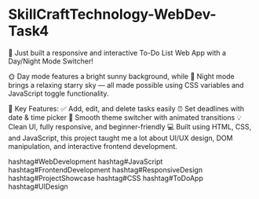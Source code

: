 # SkillCraftTechnology-WebDev-Task4
🚀 Just built a responsive and interactive To-Do List Web App with a Day/Night Mode Switcher!

🌞 Day mode features a bright sunny background, while 🌌 Night mode brings a relaxing starry sky
 — all made possible using CSS variables and JavaScript toggle functionality.

📝 Key Features:
 ✅ Add, edit, and delete tasks easily
 ⏰ Set deadlines with date & time picker
 🎨 Smooth theme switcher with animated transitions
 💡 Clean UI, fully responsive, and beginner-friendly
💻 Built using HTML, CSS, and JavaScript, this project taught me a lot about UI/UX design, DOM manipulation, and interactive frontend development.

 hashtag#WebDevelopment hashtag#JavaScript hashtag#FrontendDevelopment hashtag#ResponsiveDesign hashtag#ProjectShowcase hashtag#CSS hashtag#ToDoApp hashtag#UIDesign
